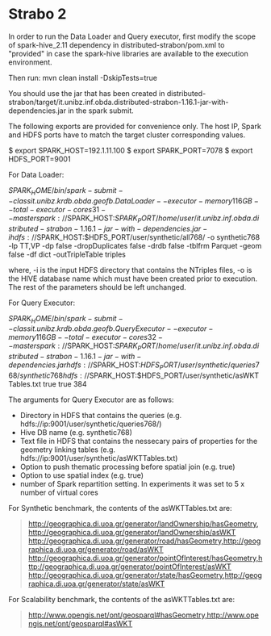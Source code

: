 # Strabo 2

In order to run the Data Loader and Query executor, first modify the scope of spark-hive_2.11 dependency in distributed-strabon/pom.xml to "provided" in case the spark-hive libraries are available to the execution environment.

Then run: mvn clean install -DskipTests=true

You should use the jar that has been created in distributed-strabon/target/it.unibz.inf.obda.distributed-strabon-1.16.1-jar-with-dependencies.jar in the spark submit.

The following exports are provided for convenience only. The host IP, Spark and HDFS ports have to match the target cluster corresponding values.

$ export SPARK_HOST=192.1.11.100
$ export SPARK_PORT=7078
$ export HDFS_PORT=9001

For Data Loader:

$SPARK_HOME/bin/spark-submit --class it.unibz.krdb.obda.geofb.DataLoader --executor-memory 116GB --total-executor-cores 31 --master spark://$SPARK_HOST:$SPARK_PORT /home/user/it.unibz.inf.obda.distributed-strabon-1.16.1-jar-with-dependencies.jar -i hdfs://$SPARK_HOST:$HDFS_PORT/user/synthetic/all768/ -o synthetic768 -lp TT,VP -dp false -dropDuplicates false -drdb false -tblfrm Parquet -geom false -df dict -outTripleTable triples

where, -i is the input HDFS directory that contains the NTriples files, -o is the HIVE database name which must have been created prior to execution. The rest of the parameters should be left unchanged.

For Query Executor:

$SPARK_HOME/bin/spark-submit --class it.unibz.krdb.obda.geofb.QueryExecutor --executor-memory 116GB --total-executor-cores 32 --master spark://$SPARK_HOST:$SPARK_PORT /home/user/it.unibz.inf.obda.distributed-strabon-1.16.1-jar-with-dependencies.jar hdfs://$SPARK_HOST:$HDFS_PORT/user/synthetic/queries768/ synthetic768 hdfs://$SPARK_HOST:$HDFS_PORT/user/synthetic/asWKTTables.txt true true 384

The arguments for Query Executor are as follows:
- Directory in HDFS that contains the queries (e.g. hdfs://ip:9001/user/synthetic/queries768/)
- Hive DB name (e.g. synthetic768)
- Text file in HDFS that contains the nessecary pairs of properties for the geometry linking tables (e.g. hdfs://ip:9001/user/synthetic/asWKTTables.txt)
- Option to push thematic processing before spatial join (e.g. true)
- Option to use spatial index (e.g. true)
- number of Spark repartition setting. In experiments it was set to 5 x number of virtual cores

For Synthetic benchmark, the contents of the asWKTTables.txt are:
> http://geographica.di.uoa.gr/generator/landOwnership/hasGeometry,http://geographica.di.uoa.gr/generator/landOwnership/asWKT
> http://geographica.di.uoa.gr/generator/road/hasGeometry,http://geographica.di.uoa.gr/generator/road/asWKT
> http://geographica.di.uoa.gr/generator/pointOfInterest/hasGeometry,http://geographica.di.uoa.gr/generator/pointOfInterest/asWKT
> http://geographica.di.uoa.gr/generator/state/hasGeometry,http://geographica.di.uoa.gr/generator/state/asWKT

For Scalability benchmark, the contents of the asWKTTables.txt are:
> http://www.opengis.net/ont/geosparql#hasGeometry,http://www.opengis.net/ont/geosparql#asWKT

